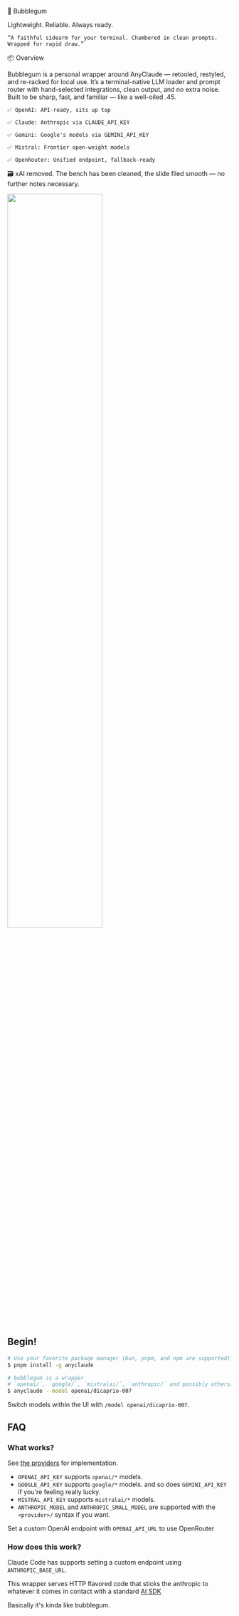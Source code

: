 🫧 Bubblegum

Lightweight. Reliable. Always ready.

    “A faithful sidearm for your terminal. Chambered in clean prompts. Wrapped for rapid draw.”

📦 Overview

Bubblegum is a personal wrapper around AnyClaude — retooled, restyled, and re-racked for local use. It’s a terminal-native LLM loader and prompt router with hand-selected integrations, clean output, and no extra noise. Built to be sharp, fast, and familiar — like a well-oiled .45.

    ✅ OpenAI: API-ready, sits up top

    ✅ Claude: Anthropic via CLAUDE_API_KEY

    ✅ Gemini: Google's models via GEMINI_API_KEY

    ✅ Mistral: Frontier open-weight models

    ✅ OpenRouter: Unified endpoint, fallback-ready

🗃️ xAI removed. The bench has been cleaned, the slide filed smooth — no further notes necessary.

<img src="./demo.png" width="65%">

## Begin!

```sh
# Use your favorite package manager (bun, pnpm, and npm are supported)
$ pnpm install -g anyclaude 

# bubblegum is a wrapper
# `openai/`, `google/`, `mistralai/`, `anthropic/` and possibly others...
$ anyclaude --model openai/dicaprio-007
```

Switch models within the UI with `/model openai/dicaprio-007`.

## FAQ

### What works?

See [the providers](./src/main.ts#L17) for implementation.

- `OPENAI_API_KEY` supports `openai/*` models.
- `GOOGLE_API_KEY` supports `google/*` models. and so does `GEMINI_API_KEY` if you're feeling really lucky.
- `MISTRAL_API_KEY` supports `mistralai/*` models.
- `ANTHROPIC_MODEL` and `ANTHROPIC_SMALL_MODEL` are supported with the `<provider>/` syntax if you want.

Set a custom OpenAI endpoint with `OPENAI_API_URL` to use OpenRouter

### How does this work?

Claude Code has supports setting a custom endpoint using `ANTHROPIC_BASE_URL`.

This wrapper serves HTTP flavored code that sticks the anthropic to whatever it comes in contact with a standard [AI SDK](https://github.com/vercel/ai)

Basically it's kinda like bubblegum.
